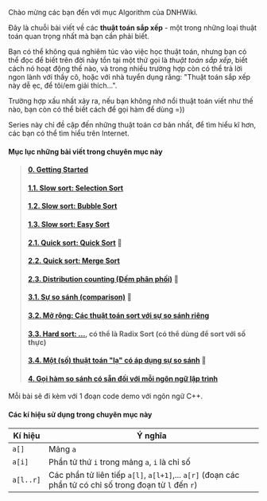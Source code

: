 Chào mừng các bạn đến với mục Algorithm của DNHWiki.

Đây là chuỗi bài viết về các **thuật toán sắp xếp** - một trong những loại thuật toán quan trọng nhất mà bạn cần phải biết.

Bạn có thể không quá nghiêm túc vào việc học thuật toán, nhưng bạn có thể đọc để biết trên đời này tồn tại một thứ gọi là *thuật toán sắp xếp*, biết cách nó hoạt động thế nào, và trong nhiều trường hợp còn có thể trả lời ngon lành với thầy cô, hoặc với nhà tuyển dụng rằng: "Thuật toán sắp xếp này dễ ẹc, để tôi/em giải thích...".

Trường hợp xấu nhất xảy ra, nếu bạn không nhớ nổi thuật toán viết như thế nào, bạn còn có thể biết cách để gọi hàm để dùng =))

Series này chỉ đề cập đến những thuật toán cơ bản nhất, để tìm hiểu kĩ hơn, các bạn có thể tìm hiểu trên Internet.

#### Mục lục những bài viết trong chuyên mục này

> #### [0. Getting Started](0-getting-started.md)
> #### [1.1. Slow sort: Selection Sort](1.1-slow-sort-selection-sort.md)
> #### [1.2. Slow sort: Bubble Sort](1.2-slow-sort-bubble-sort.md)
> #### [1.3. Slow sort: Easy Sort](1.3-slow-sort-easy-sort.md)
> #### [2.1. Quick sort: Quick Sort](2.1-quick-sort-quick-sort.md) :construction:
> #### [2.2. Quick sort: Merge Sort](2.2-quick-sort-merge-sort.md)
> #### [2.3. Distribution counting (Đếm phân phối)](2.3-distribution-counting.md) :construction:
> #### [3.1. Sự so sánh (comparison)](3.1-comparison.md) :construction:
> #### [3.2. Mở rộng: Các thuật toán sort với sự so sánh riêng]()
> #### [3.3. Hard sort: ...](), có thể là Radix Sort (có thể dùng để sort với số thực)
> #### [3.4. Một (số) thuật toán "lạ" có áp dụng sự so sánh](3.4-algorithms-using-sorting.md) :construction:
> #### [4. Gọi hàm so sánh có sẵn đối với mỗi ngôn ngữ lập trình](4-built-in-sort-function.md)

Mỗi bài sẽ đi kèm với 1 đoạn code demo với ngôn ngữ C++.

#### Các kí hiệu sử dụng trong chuyên mục này

Kí hiệu   | Ý nghĩa
----------|-----------------------------------------------
`a[]`     | Mảng `a` 
`a[i]  `  | Phần tử thứ `i` trong mảng `a`, `i` là chỉ số
`a[l..r]` | Các phần tử liên tiếp `a[l]`, `a[l+1]`,... `a[r]` (đoạn các phần tử có chỉ số trong đoạn từ `l` đến `r`)
